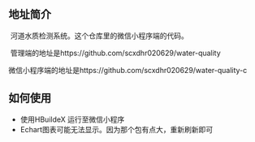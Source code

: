 ## 地址简介

​	河道水质检测系统。这个仓库里的微信小程序端的代码。

​	管理端的地址是https://github.com/scxdhr020629/water-quality

​	微信小程序端的地址是https://github.com/scxdhr020629/water-quality-c

## 如何使用

- 使用HBuildeX 运行至微信小程序
- Echart图表可能无法显示。因为那个包有点大，重新刷新即可

